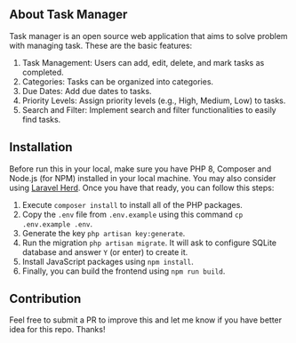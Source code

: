 ## About Task Manager

Task manager is an open source web application that aims to solve problem with managing task. These are the basic features:
1. Task Management: Users can add, edit, delete, and mark tasks as completed.
2. Categories: Tasks can be organized into categories.
3. Due Dates: Add due dates to tasks.
4. Priority Levels: Assign priority levels (e.g., High, Medium, Low) to tasks.
5. Search and Filter: Implement search and filter functionalities to easily find tasks.

## Installation
Before run this in your local, make sure you have PHP 8, Composer and Node.js (for NPM) installed in your local machine. You may also consider using [Laravel Herd](https://herd.laravel.com). Once you have that ready, you can follow this steps:
1. Execute `composer install` to install all of the PHP packages.
2. Copy the `.env` file from `.env.example` using this command `cp .env.example .env`.
3. Generate the key `php artisan key:generate`.
4. Run the migration `php artisan migrate`. It will ask to configure SQLite database and answer `Y` (or enter) to create it.
5. Install JavaScript packages using `npm install`.
6. Finally, you can build the frontend using `npm run build`.

## Contribution
Feel free to submit a PR to improve this and let me know if you have better idea for this repo. Thanks!
